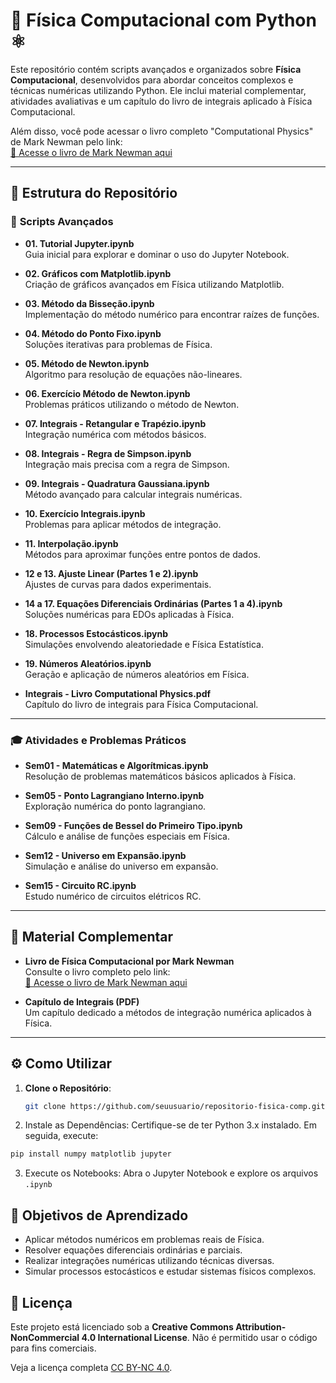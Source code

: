 # 🌌 **Física Computacional com Python** ⚛️

Este repositório contém scripts avançados e organizados sobre **Física Computacional**, desenvolvidos para abordar conceitos complexos e técnicas numéricas utilizando Python. Ele inclui material complementar, atividades avaliativas e um capítulo do livro de integrais aplicado à Física Computacional.

Além disso, você pode acessar o livro completo "Computational Physics" de Mark Newman pelo link:  
[📖 Acesse o livro de Mark Newman aqui](https://drive.google.com/file/d/1mPyxIMtzQsFlPmQGYG3F1ZguQQXragly/view?usp=sharing)

---

## 📂 **Estrutura do Repositório**

### 📝 **Scripts Avançados**
- **01. Tutorial Jupyter.ipynb**  
  Guia inicial para explorar e dominar o uso do Jupyter Notebook.

- **02. Gráficos com Matplotlib.ipynb**  
  Criação de gráficos avançados em Física utilizando Matplotlib.

- **03. Método da Bisseção.ipynb**  
  Implementação do método numérico para encontrar raízes de funções.

- **04. Método do Ponto Fixo.ipynb**  
  Soluções iterativas para problemas de Física.

- **05. Método de Newton.ipynb**  
  Algoritmo para resolução de equações não-lineares.

- **06. Exercício Método de Newton.ipynb**  
  Problemas práticos utilizando o método de Newton.

- **07. Integrais - Retangular e Trapézio.ipynb**  
  Integração numérica com métodos básicos.

- **08. Integrais - Regra de Simpson.ipynb**  
  Integração mais precisa com a regra de Simpson.

- **09. Integrais - Quadratura Gaussiana.ipynb**  
  Método avançado para calcular integrais numéricas.

- **10. Exercício Integrais.ipynb**  
  Problemas para aplicar métodos de integração.

- **11. Interpolação.ipynb**  
  Métodos para aproximar funções entre pontos de dados.

- **12 e 13. Ajuste Linear (Partes 1 e 2).ipynb**  
  Ajustes de curvas para dados experimentais.

- **14 a 17. Equações Diferenciais Ordinárias (Partes 1 a 4).ipynb**  
  Soluções numéricas para EDOs aplicadas à Física.

- **18. Processos Estocásticos.ipynb**  
  Simulações envolvendo aleatoriedade e Física Estatística.

- **19. Números Aleatórios.ipynb**  
  Geração e aplicação de números aleatórios em Física.

- **Integrais - Livro Computational Physics.pdf**  
  Capítulo do livro de integrais para Física Computacional.

---

### 🎓 **Atividades e Problemas Práticos**
- **Sem01 - Matemáticas e Algorítmicas.ipynb**  
  Resolução de problemas matemáticos básicos aplicados à Física.

- **Sem05 - Ponto Lagrangiano Interno.ipynb**  
  Exploração numérica do ponto lagrangiano.

- **Sem09 - Funções de Bessel do Primeiro Tipo.ipynb**  
  Cálculo e análise de funções especiais em Física.

- **Sem12 - Universo em Expansão.ipynb**  
  Simulação e análise do universo em expansão.

- **Sem15 - Circuito RC.ipynb**  
  Estudo numérico de circuitos elétricos RC.

---

## 📘 **Material Complementar**
- **Livro de Física Computacional por Mark Newman**  
  Consulte o livro completo pelo link:  
  [📖 Acesse o livro de Mark Newman aqui](https://drive.google.com/file/d/1mPyxIMtzQsFlPmQGYG3F1ZguQQXragly/view?usp=sharing)

- **Capítulo de Integrais (PDF)**  
  Um capítulo dedicado a métodos de integração numérica aplicados à Física.

---

## ⚙️ **Como Utilizar**

1. **Clone o Repositório**:
   ```bash
   git clone https://github.com/seuusuario/repositorio-fisica-comp.git
   ```

2. Instale as Dependências:
Certifique-se de ter Python 3.x instalado. Em seguida, execute:

```bash
pip install numpy matplotlib jupyter
```

3. Execute os Notebooks:
Abra o Jupyter Notebook e explore os arquivos `.ipynb`

## 🚀 **Objetivos de Aprendizado**
- Aplicar métodos numéricos em problemas reais de Física.
- Resolver equações diferenciais ordinárias e parciais.
- Realizar integrações numéricas utilizando técnicas diversas.
- Simular processos estocásticos e estudar sistemas físicos complexos.

## 📄 Licença

Este projeto está licenciado sob a **Creative Commons Attribution-NonCommercial 4.0 International License**. Não é permitido usar o código para fins comerciais.

Veja a licença completa [CC BY-NC 4.0](/creativecommons.org/licenses/by-nc/4.0/deed.pt-br).



